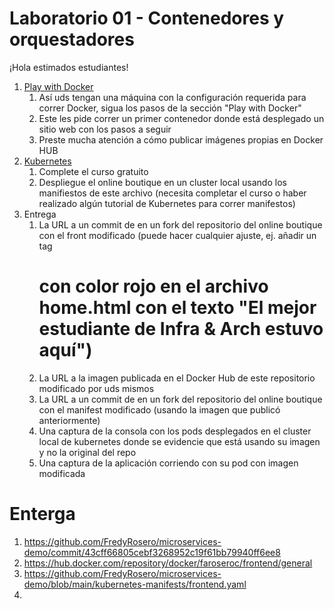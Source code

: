 # Laboratorio 01 - Contenedores y orquestadores

¡Hola estimados estudiantes!

1. [Play with Docker](https://www.docker.com/101-tutorial/)
   1. Así uds tengan una máquina con la configuración requerida para correr Docker, sigua los pasos de la sección "Play with Docker"
   2. Este les pide correr un primer contenedor donde está desplegado un sitio web con los pasos a seguir
   3. Preste mucha atención a cómo publicar imágenes propias en Docker HUB
2. [Kubernetes](https://training.linuxfoundation.org/training/introduction-to-kubernetes/)
   1. Complete el curso gratuito
   2. Despliegue el online boutique en un cluster local usando los manifiestos de este archivo (necesita completar el curso o haber realizado algún tutorial de Kubernetes para correr manifestos)
3. Entrega
   1. La URL a un commit de en un fork del repositorio del online boutique con el front modificado (puede hacer cualquier ajuste, ej. añadir un tag <h1> con color rojo en el archivo home.html con el texto "El mejor estudiante de Infra & Arch estuvo aquí")
   2. La URL a la imagen publicada en el Docker Hub de este repositorio modificado por uds mismos
   3. La URL a un commit de en un fork del repositorio del online boutique con el manifest modificado (usando la imagen que publicó anteriormente)
   4. Una captura de la consola con los pods desplegados en el cluster local de kubernetes donde se evidencie que está usando su imagen y no la original del repo
   5. Una captura de la aplicación corriendo con su pod con imagen modificada

# Enterga
1. <https://github.com/FredyRosero/microservices-demo/commit/43cff66805cebf3268952c19f61bb79940ff6ee8>
2. <https://hub.docker.com/repository/docker/faroseroc/frontend/general>
3. <https://github.com/FredyRosero/microservices-demo/blob/main/kubernetes-manifests/frontend.yaml>
4. 